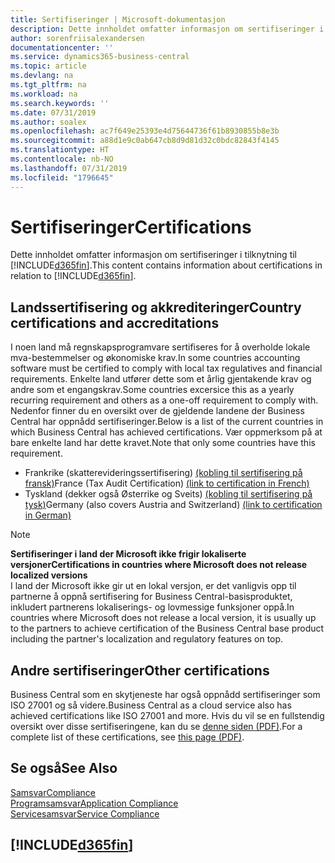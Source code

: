 ```yaml
---
title: Sertifiseringer | Microsoft-dokumentasjon
description: Dette innholdet omfatter informasjon om sertifiseringer i tilknytning til Business Central.
author: sorenfriisalexandersen
documentationcenter: ''
ms.service: dynamics365-business-central
ms.topic: article
ms.devlang: na
ms.tgt_pltfrm: na
ms.workload: na
ms.search.keywords: ''
ms.date: 07/31/2019
ms.author: soalex
ms.openlocfilehash: ac7f649e25393e4d75644736f61b8930855b8e3b
ms.sourcegitcommit: a88d1e9c0ab647cb8d9d81d32c0bdc82843f4145
ms.translationtype: HT
ms.contentlocale: nb-NO
ms.lasthandoff: 07/31/2019
ms.locfileid: "1796645"
---
```

# <a name="certifications"></a><span data-ttu-id="7c8a3-103">Sertifiseringer</span><span class="sxs-lookup"><span data-stu-id="7c8a3-103">Certifications</span></span>  
<span data-ttu-id="7c8a3-104">Dette innholdet omfatter informasjon om sertifiseringer i tilknytning til [!INCLUDE[d365fin](../includes/d365fin_md.md)].</span><span class="sxs-lookup"><span data-stu-id="7c8a3-104">This content contains information about certifications in relation to [!INCLUDE[d365fin](../includes/d365fin_md.md)].</span></span>  

## <a name="country-certifications-and-accreditations"></a><span data-ttu-id="7c8a3-105">Landssertifisering og akkrediteringer</span><span class="sxs-lookup"><span data-stu-id="7c8a3-105">Country certifications and accreditations</span></span>
<span data-ttu-id="7c8a3-106">I noen land må regnskapsprogramvare sertifiseres for å overholde lokale mva-bestemmelser og økonomiske krav.</span><span class="sxs-lookup"><span data-stu-id="7c8a3-106">In some countries accounting software must be certified to comply with local tax regulatives and financial requirements.</span></span> <span data-ttu-id="7c8a3-107">Enkelte land utfører dette som et årlig gjentakende krav og andre som et engangskrav.</span><span class="sxs-lookup"><span data-stu-id="7c8a3-107">Some countries excersice this as a yearly recurring requirement and others as a one-off requirement to comply with.</span></span> <span data-ttu-id="7c8a3-108">Nedenfor finner du en oversikt over de gjeldende landene der Business Central har oppnådd sertifiseringer.</span><span class="sxs-lookup"><span data-stu-id="7c8a3-108">Below is a list of the current countries in which Business Central has achieved certifications.</span></span> <span data-ttu-id="7c8a3-109">Vær oppmerksom på at bare enkelte land har dette kravet.</span><span class="sxs-lookup"><span data-stu-id="7c8a3-109">Note that only some countries have this requirement.</span></span>  
- <span data-ttu-id="7c8a3-110">Frankrike (skatterevideringssertifisering) [(kobling til sertifisering på fransk)](https://certificates.infocert.org/certificates/CERTIF-07-181-R16.pdf)</span><span class="sxs-lookup"><span data-stu-id="7c8a3-110">France (Tax Audit Certification) [(link to certification in French)](https://certificates.infocert.org/certificates/CERTIF-07-181-R16.pdf)</span></span> 
- <span data-ttu-id="7c8a3-111">Tyskland (dekker også Østerrike og Sveits) [(kobling til sertifisering på tysk)](https://www.bdo.de/de-de/themen/softwarebescheinungen/bdo/microsoft-dynamics-365-business-central)</span><span class="sxs-lookup"><span data-stu-id="7c8a3-111">Germany (also covers Austria and Switzerland) [(link to certification in German)](https://www.bdo.de/de-de/themen/softwarebescheinungen/bdo/microsoft-dynamics-365-business-central)</span></span>

> [!NOTE]  
>  <span data-ttu-id="7c8a3-112">**Sertifiseringer i land der Microsoft ikke frigir lokaliserte versjoner**</span><span class="sxs-lookup"><span data-stu-id="7c8a3-112">**Certifications in countries where Microsoft does not release localized versions**</span></span>  
> <span data-ttu-id="7c8a3-113">I land der Microsoft ikke gir ut en lokal versjon, er det vanligvis opp til partnerne å oppnå sertifisering for Business Central-basisproduktet, inkludert partnerens lokaliserings- og lovmessige funksjoner oppå.</span><span class="sxs-lookup"><span data-stu-id="7c8a3-113">In countries where Microsoft does not release a local version, it is usually up to the partners to achieve certification of the Business Central base product including the partner's localization and regulatory features on top.</span></span>

## <a name="other-certifications"></a><span data-ttu-id="7c8a3-114">Andre sertifiseringer</span><span class="sxs-lookup"><span data-stu-id="7c8a3-114">Other certifications</span></span>  
<span data-ttu-id="7c8a3-115">Business Central som en skytjeneste har også oppnådd sertifiseringer som ISO 27001 og så videre.</span><span class="sxs-lookup"><span data-stu-id="7c8a3-115">Business Central as a cloud service also has achieved certifications like ISO 27001 and more.</span></span> <span data-ttu-id="7c8a3-116">Hvis du vil se en fullstendig oversikt over disse sertifiseringene, kan du se [denne siden (PDF)](https://aka.ms/d365-compliance-list).</span><span class="sxs-lookup"><span data-stu-id="7c8a3-116">For a complete list of these certifications, see [this page (PDF)](https://aka.ms/d365-compliance-list).</span></span>

## <a name="see-also"></a><span data-ttu-id="7c8a3-117">Se også</span><span class="sxs-lookup"><span data-stu-id="7c8a3-117">See Also</span></span>  
[<span data-ttu-id="7c8a3-118">Samsvar</span><span class="sxs-lookup"><span data-stu-id="7c8a3-118">Compliance</span></span>](compliance-overview.md)  
[<span data-ttu-id="7c8a3-119">Programsamsvar</span><span class="sxs-lookup"><span data-stu-id="7c8a3-119">Application Compliance</span></span>](compliance-application-compliance.md)  
[<span data-ttu-id="7c8a3-120">Servicesamsvar</span><span class="sxs-lookup"><span data-stu-id="7c8a3-120">Service Compliance</span></span>](compliance-service-compliance.md)  

 ## [!INCLUDE[d365fin](../includes/free_trial_md.md)]  
 
